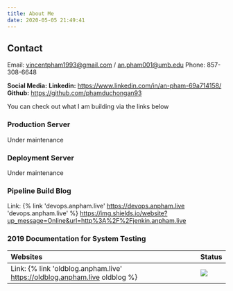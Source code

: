 ```yaml
---
title: About Me
date: 2020-05-05 21:49:41
---
```


## Contact

Email: vincentpham1993@gmail.com / an.pham001@umb.edu
Phone: 857-308-6648

**Social Media:**
**Linkedin:** https://www.linkedin.com/in/an-pham-69a714158/
**Github:** https://github.com/phamduchongan93


You can check out what I am building via the links below 

### Production Server

Under maintenance 

### Deployment Server 

Under maintenance

### Pipeline Build Blog

Link: {% link 'devops.anpham.live' https://devops.anpham.live  'devops.anpham.live' %} 
https://img.shields.io/website?up_message=Online&url=http%3A%2F%2Fjenkin.anpham.live
### 2019 Documentation for System Testing

| Websites                                                                    | Status                                                                                    | 
| :-------------------------------------------------------------------------- | :---------------------------------------------------------------------------------------- |
| Link: {% link 'oldblog.anpham.live' https://oldblog.anpham.live  oldblog %} | ![](https://img.shields.io/website?up_message=Online&url=http%3A%2F%2Fjenkin.anpham.live) |
